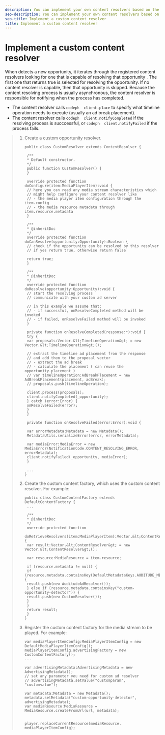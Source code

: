 ```yaml
---
description: You can implement your own content resolvers based on the default resolvers.
seo-description: You can implement your own content resolvers based on the default resolvers.
seo-title: Implement a custom content resolver
title: Implement a custom content resolver
---
```


# Implement a custom content resolver

When  detects a new opportunity, it iterates through the registered content resolvers looking for one that is capable of resolving that opportunity . The first one that returns true is selected for resolving the opportunity. If no content resolver is capable, then that opportunity is skipped. Because the content resolving process is usually asynchronous, the content resolver is responsible for notifying  when the process has completed.
* The content resolver calls `codeph  client.place` to specify what timeline operation  needs to execute (usually an ad break placement).
* The content resolver calls `codeph  client.notifyCompleted` if the resolving process is succcessful, or `codeph  client.notifyFailed` if the process fails.



>1. Create a custom opportunity resolver.
>       
>       ```
>       public class CustomResolver extends ContentResolver { 
>        
>        /** 
>        * Default constructor. 
>        */ 
>        public function CustomResolver() { 
>        } 
>        
>        override protected function doConfigure(item:MediaPlayerItem):void { 
>        // here you can read any media stream characteristics which 
>        // might help configure your content resolver like 
>        // - the media player item configuration through the item.config 
>        // - the media resource metadata through item.resource.metadata 
>        } 
>        
>        /** 
>        * @inheritDoc 
>        */ 
>        override protected function doCanResolve(opportunity:Opportunity):Boolean { 
>        // check if the opportunity can be resolved by this resolver 
>        // if yes return true, otherwise return false 
>        
>        return true; 
>        } 
>        
>        /** 
>        * @inheritDoc 
>        */ 
>        override protected function doResolve(opportunity:Opportunity):void { 
>        // start the resolving process 
>        // communicate with your custom ad server 
>        
>        // in this example we assume that: 
>        // - if successful, onResolveCompleted method will be invoked 
>        // - if failed, onResolveFailed method will be invoked 
>        } 
>        
>        private function onResolveCompleted(response:*):void { 
>        try { 
>        var proposals:Vector.&lt;TimelineOperation&gt; = new Vector.&lt;TimelineOperation&gt;(); 
>        
>        // extract the timeline ad placement from the response 
>        // and add them to the proposal vector 
>        // - extract the ad break 
>        // - calculate the placement ( can reuse the opportunity.placement ) 
>        // var timelineOperation:AdBreakPlacement = new AdBreakPlacement(placement, adBreak); 
>        // proposals.push(timelineOperation); 
>        
>        client.process(proposals); 
>        client.notifyCompleted(_opportunity); 
>        } catch (error:Error) { 
>        onResolveFailed(error); 
>        } 
>        } 
>        
>        private function onResolveFailed(error:Error):void { 
>        
>        var errorMetadata:Metadata = new Metadata(); 
>        MetadataUtils.serializeError(error, errorMetadata); 
>        
>        var mediaError:MediaError = new MediaError(NotificationCode.CONTENT_RESOLVING_ERROR, errorMetadata); 
>        client.notifyFailed(_opportunity, mediaError); 
>        } 
>        
>        ... 
>       }
>       ```
>       
>   
>1. Create the custom content factory, which uses the custom content resolver.
>   For example:
>       
>       ```
>       public class CustomContentFactory extends DefaultContentFactory { 
>        ... 
>        
>        /** 
>        * @inheritDoc 
>        */ 
>        override protected function 
>        doRetrieveResolvers(item:MediaPlayerItem):Vector.&lt;ContentResolver&gt; { 
>        var result:Vector.&lt;ContentResolver&gt; = new Vector.&lt;ContentResolver&gt;(); 
>        
>        var resource:MediaResource = item.resource; 
>        
>        if (resource.metadata != null) { 
>        if (resource.metadata.containsKey(DefaultMetadataKeys.AUDITUDE_METADATA_KEY)) { 
>        result.push(new AuditudeAdResolver()); 
>        } else if (resource.metadata.containsKey("custom-opportunity-detector")) { 
>        result.push(new CustomResolver()); 
>        } 
>        } 
>        return result; 
>        } 
>       }
>       ```
>       
>   
>1. Register the custom content factory for the media stream to be played.
>   For example:
>       
>       ```
>       var mediaPlayerItemConfig:MediaPlayerItemConfig = new DefaultMediaPlayerItemConfig(); 
>       mediaPlayerItemConfig.advertisingFactory = new CustomContentFactory(); 
>       ... 
>        
>       var advertisingMetadata:AdvertisingMetadata = new AdvertisingMetadata(); 
>       // set any parameter you need for custom ad resolver 
>       // advertisingMetadata.setValue("customparam", "customvalue"); 
>        
>       var metadata:Metadata = new Metadata(); 
>       metadata.setMetadata("custom-opportunity-detector", advertisingMetadata); 
>       var mediaResource:MediaResource = MediaResource.createFromUrl(url, metadata); 
>        
>        
>       player.replaceCurrentResource(mediaResource, mediaPlayerItemConfig);
>       ```
>       
>   
>   
